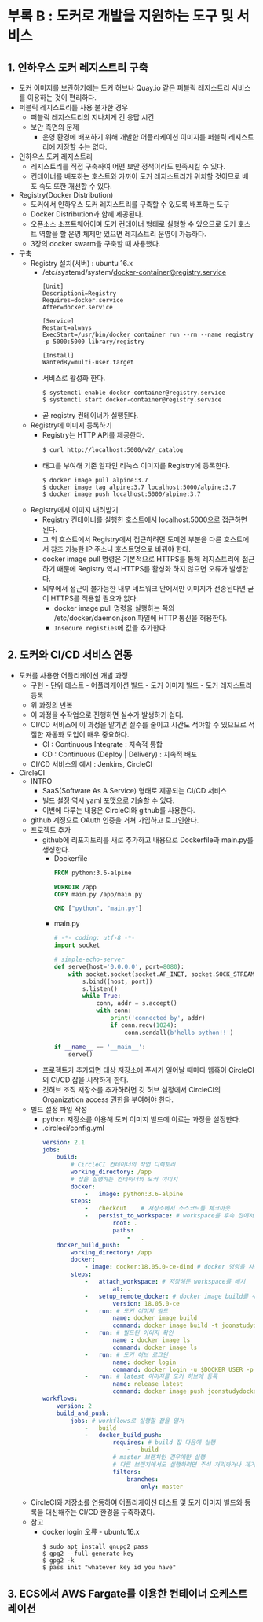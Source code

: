 # 부록 B : 도커로 개발을 지원하는 도구 및 서비스

## 1. 인하우스 도커 레지스트리 구축

- 도커 이미지를 보관하기에는 도커 허브나 Quay.io 같은 퍼블릭 레지스트리 서비스를 이용하는 것이 편리하다.
- 퍼블릭 레지스트리를 사용 불가한 경우
    - 퍼블릭 레지스트리의 지나치게 긴 응답 시간
    - 보안 측면의 문제
        - 운영 환경에 배포하기 위해 개발한 어플리케이션 이미지를 퍼블릭 레지스트리에 저장할 수는 없다.
- 인하우스 도커 레지스트리
    - 레지스트리를 직접 구축하여 어떤 보안 정책이라도 만족시킬 수 있다.
    - 컨테이너를 배포하는 호스트와 가까이 도커 레지스트리가 위치할 것이므로 배포 속도 또한 개선할 수 있다.
- Registry(Docker Distribution)
    - 도커에서 인하우스 도커 레지스트리를 구축할 수 있도록 배포하는 도구
    - Docker Distribution과 함께 제공된다.
    - 오픈소스 소프트웨어이며 도커 컨테이너 형태로 실행할 수 있으므로 도커 호스트 역할을 할 운영 체제만 있으면 레지스트리 운영이 가능하다.
    - 3장의 docker swarm을 구축할 때 사용했다.
- 구축
    - Registry 설치(서버) : ubuntu 16.x
        - /etc/systemd/system/docker-container@registry.service
            ```
            [Unit]
            Descriptioni=Registry
            Requires=docker.service
            After=docker.service

            [Service]
            Restart=always
            ExecStart=/usr/bin/docker container run --rm --name registry -p 5000:5000 library/registry

            [Install]
            WantedBy=multi-user.target
            ```
        - 서비스로 활성화 한다.
            ```
            $ systemctl enable docker-container@registry.service
            $ systemctl start docker-container@registry.service
            ```
        - 곧 registry 컨테이너가 실행된다.
    - Registry에 이미지 등록하기
        - Registry는 HTTP API를 제공한다.
            ```
            $ curl http://localhost:5000/v2/_catalog
            ```
        - 태그를 부여해 기존 알파인 리눅스 이미지를 Registry에 등록한다.
            ```
            $ docker image pull alpine:3.7
            $ docker image tag alpine:3.7 localhost:5000/alpine:3.7
            $ docker image push localhost:5000/alpine:3.7
            ```
    - Registry에서 이미지 내려받기
        - Registry 컨테이너를 실행한 호스트에서 localhost:5000으로 접근하면 된다.
        - 그 외 호스트에서 Registry에서 접근하려면 도메인 부분을 다른 호스트에서 참조 가능한 IP 주소나 호스트명으로 바꿔야 한다.
        - docker image pull 명령은 기본적으로 HTTPS를 통해 레지스트리에 접근하기 때문에 Registry 역시 HTTPS를 활성화 하지 않으면 오류가 발생한다.
        - 외부에서 접근이 불가능한 내부 네트워크 안에서만 이미지가 전송된다면 굳이 HTTPS를 적용할 필요가 없다.
            - docker image pull 명령을 실행하는 쪽의 /etc/docker/daemon.json 파일에 HTTP 통신을 허용한다.
            - `Insecure registies`에 값을 추가한다.

## 2. 도커와 CI/CD 서비스 연동

- 도커를 사용한 어플리케이션 개발 과정
    - 구현 - 단위 테스트 - 어플리케이션 빌드 - 도커 이미지 빌드 - 도커 레지스트리 등록
    - 위 과정의 반복
    - 이 과정을 수작업으로 진행하면 실수가 발생하기 쉽다.
    - CI/CD 서비스에 이 과정을 맡기면 실수를 줄이고 시간도 적야할 수 있으므로 적절한 자동화 도입이 매우 중요하다.
        - CI : Continuous Integrate : 지속적 통합
        - CD : Continuous (Deploy | Delivery) : 지속적 배포
    - CI/CD 서비스의 예시 : Jenkins, CircleCI
- CircleCI
    - INTRO
        - SaaS(Software As A Service) 형태로 제공되는 CI/CD 서비스
        - 빌드 설정 역시 yaml 포맷으로 기술할 수 있다.
        - 이번에 다루는 내용은 CircleCI와 github를 사용한다.
    - github 계정으로 OAuth 인증을 거쳐 가입하고 로그인한다.
    - 프로젝트 추가
        - github에 리포지토리를 새로 추가하고 내용으로 Dockerfile과 main.py를 생성한다.
            - Dockerfile
                ```Dockerfile
                FROM python:3.6-alpine

                WORKDIR /app
                COPY main.py /app/main.py

                CMD ["python", "main.py"]
                ```
            - main.py
                ```python
                # -*- coding: utf-8 -*-
                import socket

                # simple-echo-server
                def serve(host='0.0.0.0', port=8080):
                    with socket.socket(socket.AF_INET, socket.SOCK_STREAM) as s:
                        s.bind((host, port))
                        s.listen()
                        while True:
                            conn, addr = s.accept()
                            with conn:
                                print('connected by', addr)
                                if conn.recv(1024):
                                    conn.sendall(b'hello python!!')

                if __name__ == '__main__':
                    serve()
                ```
        - 프로젝트가 추가되면 대상 저장소에 푸시가 일어날 때마다 웹훅이 CircleCI의 CI/CD 잡을 시작하게 한다.
        - 깃허브 조직 저장소를 추가하려면 깃 허브 설정에서 CircleCI의 Organization access 권한을 부여해야 한다.
    - 빌드 설정 파일 작성
        - python 저장소를 이용해 도커 이미지 빌드에 이르는 과정을 설정한다.
        - .circleci/config.yml
            ```yml
            version: 2.1
            jobs:
                build:
                    # CircleCI 컨테이너의 작업 디렉토리
                    working_directory: /app
                    # 잡을 실행하는 컨테이너의 도커 이미지
                    docker:
                        -   image: python:3.6-alpine
                    steps:
                        -   checkout    # 저장소에서 소스코드를 체크아웃
                        -   persist_to_workspace: # workspace를 후속 잡에서 사용할 수 있도록 유지
                                root: .
                                paths:
                                    -   .
                docker_build_push:
                    working_directory: /app
                    docker:
                        - image: docker:18.05.0-ce-dind # docker 명령을 사용할 수 있는 컨테이너
                    steps:
                        -   attach_workspace: # 저장해둔 workspace를 배치
                                at: .
                        -   setup_remote_docker: # docker image build를 수행할 데몬 준비
                                version: 18.05.0-ce
                        -   run: # 도커 이미지 빌드
                                name: docker image build
                                command: docker image build -t joonstudydocker/echo-python:latest .
                        -   run: # 빌드된 이미지 확인
                                name : docker image ls
                                command: docker image ls
                        -   run: # 도커 허브 로그인
                                name: docker login
                                command: docker login -u $DOCKER_USER -p $DOCKER_PASS # 프로젝트 설정에서 환경 변수를 저장할 수 있다.
                        -   run: # latest 이미지를 도커 허브에 등록
                                name: release latest
                                command: docker image push joonstudydocker/echo-python:latest
            workflows:
                version: 2
                build_and_push:
                    jobs: # workflows로 실행할 잡을 열거
                        -   build
                        -   docker_build_push:
                                requires: # build 잡 다음에 실행
                                    -   build
                                # master 브랜치인 경우에만 실행
                                # 다른 브랜치에서도 실행하려면 주석 처리하거나 제거
                                filters: 
                                    branches:
                                        only: master
            ```
    - CircleCI와 저장소를 연동하여 어플리케이션 테스트 및 도커 이미지 빌드와 등록을 대신해주는 CI/CD 환경을 구축하였다.
    - 참고
        - docker login 오류 - ubuntu16.x
            ```
            $ sudo apt install gnupg2 pass 
            $ gpg2 --full-generate-key
            $ gpg2 -k
            $ pass init "whatever key id you have"
            ```

## 3. ECS에서 AWS Fargate를 이용한 컨테이너 오케스트레이션